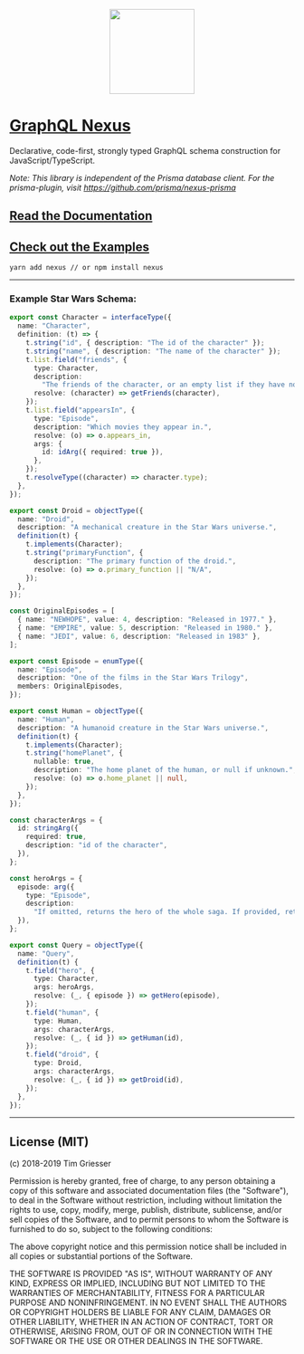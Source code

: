 <p align="center"><a href="https://nexus.js.org"><img src="https://i.imgur.com/Y5BgDGl.png" width="150" /><a></p>

# [GraphQL Nexus](https://nexus.js.org)

Declarative, code-first, strongly typed GraphQL schema construction for JavaScript/TypeScript.

_Note: This library is independent of the Prisma database client. For the prisma-plugin, visit https://github.com/prisma/nexus-prisma_

## [Read the Documentation](https://nexus.js.org)

## [Check out the Examples](https://github.com/prisma/nexus/tree/develop/examples)

```
yarn add nexus // or npm install nexus
```

---

### Example Star Wars Schema:

```ts
export const Character = interfaceType({
  name: "Character",
  definition: (t) => {
    t.string("id", { description: "The id of the character" });
    t.string("name", { description: "The name of the character" });
    t.list.field("friends", {
      type: Character,
      description:
        "The friends of the character, or an empty list if they have none.",
      resolve: (character) => getFriends(character),
    });
    t.list.field("appearsIn", {
      type: "Episode",
      description: "Which movies they appear in.",
      resolve: (o) => o.appears_in,
      args: {
        id: idArg({ required: true }),
      },
    });
    t.resolveType((character) => character.type);
  },
});

export const Droid = objectType({
  name: "Droid",
  description: "A mechanical creature in the Star Wars universe.",
  definition(t) {
    t.implements(Character);
    t.string("primaryFunction", {
      description: "The primary function of the droid.",
      resolve: (o) => o.primary_function || "N/A",
    });
  },
});

const OriginalEpisodes = [
  { name: "NEWHOPE", value: 4, description: "Released in 1977." },
  { name: "EMPIRE", value: 5, description: "Released in 1980." },
  { name: "JEDI", value: 6, description: "Released in 1983" },
];

export const Episode = enumType({
  name: "Episode",
  description: "One of the films in the Star Wars Trilogy",
  members: OriginalEpisodes,
});

export const Human = objectType({
  name: "Human",
  description: "A humanoid creature in the Star Wars universe.",
  definition(t) {
    t.implements(Character);
    t.string("homePlanet", {
      nullable: true,
      description: "The home planet of the human, or null if unknown.",
      resolve: (o) => o.home_planet || null,
    });
  },
});

const characterArgs = {
  id: stringArg({
    required: true,
    description: "id of the character",
  }),
};

const heroArgs = {
  episode: arg({
    type: "Episode",
    description:
      "If omitted, returns the hero of the whole saga. If provided, returns the hero of that particular episode.",
  }),
};

export const Query = objectType({
  name: "Query",
  definition(t) {
    t.field("hero", {
      type: Character,
      args: heroArgs,
      resolve: (_, { episode }) => getHero(episode),
    });
    t.field("human", {
      type: Human,
      args: characterArgs,
      resolve: (_, { id }) => getHuman(id),
    });
    t.field("droid", {
      type: Droid,
      args: characterArgs,
      resolve: (_, { id }) => getDroid(id),
    });
  },
});
```

---

## License (MIT)

(c) 2018-2019 Tim Griesser

Permission is hereby granted, free of charge, to any person obtaining a copy of this software and associated documentation files (the "Software"), to deal in the Software without restriction, including without limitation the rights to use, copy, modify, merge, publish, distribute, sublicense, and/or sell copies of the Software, and to permit persons to whom the Software is furnished to do so, subject to the following conditions:

The above copyright notice and this permission notice shall be included in all copies or substantial portions of the Software.

THE SOFTWARE IS PROVIDED "AS IS", WITHOUT WARRANTY OF ANY KIND, EXPRESS OR IMPLIED, INCLUDING BUT NOT LIMITED TO THE WARRANTIES OF MERCHANTABILITY, FITNESS FOR A PARTICULAR PURPOSE AND NONINFRINGEMENT. IN NO EVENT SHALL THE AUTHORS OR COPYRIGHT HOLDERS BE LIABLE FOR ANY CLAIM, DAMAGES OR OTHER LIABILITY, WHETHER IN AN ACTION OF CONTRACT, TORT OR OTHERWISE, ARISING FROM, OUT OF OR IN CONNECTION WITH THE SOFTWARE OR THE USE OR OTHER DEALINGS IN THE SOFTWARE.
